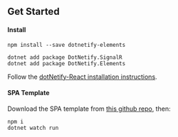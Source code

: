 ﻿## Get Started

#### Install


```
npm install --save dotnetify-elements
```

```
dotnet add package DotNetify.SignalR
dotnet add package DotNetify.Elements
```

Follow the [dotNetify-React installation instructions](http://dotnetify.net/react/Installation).

#### SPA Template

Download the SPA template from [this github repo](https://github.com/dsuryd/dotNetify-Elements/tree/master/Templates/SPA), then:

```
npm i
dotnet watch run
```